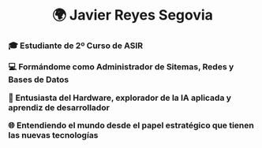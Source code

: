<h1 align="center">🌍 Javier Reyes Segovia</h1>

<h3 🧠 Sobre mí<\h3>

🎓 Estudiante de 2º Curso de ASIR

💻 Formándome como Administrador de Sitemas, Redes y Bases de Datos

🔭 Entusiasta del Hardware, explorador de la IA aplicada y aprendiz de desarrollador

🌐 Entendiendo el mundo desde el papel estratégico que tienen las nuevas tecnologías
